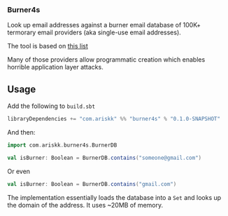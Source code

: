 ### Burner4s

Look up email addresses against a burner email database of 100K+ termorary email providers (aka single-use email addresses).

The tool is based on [this list](https://github.com/wesbos/burner-email-providers)

Many of those providers allow programmatic creation which enables horrible application layer attacks.

## Usage

Add the following to `build.sbt`
```scala
libraryDependencies += "com.ariskk" %% "burner4s" % "0.1.0-SNAPSHOT"
```
And then:

```scala
import com.ariskk.burner4s.BurnerDB

val isBurner: Boolean = BurnerDB.contains("someone@gmail.com")
```

Or even

```scala
val isBurner: Boolean = BurnerDB.contains("gmail.com")
```

The implementation essentially loads the database into a `Set` and looks up the domain of the address. It uses ~20MB of memory.
